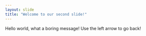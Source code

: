 ```yaml
---
layout: slide
title: "Welcome to our second slide!"
---
```

Hello world, what a boring message!
Use the left arrow to go back!
